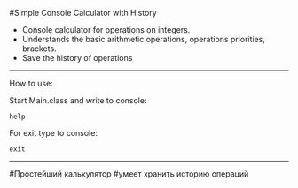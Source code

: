 #Simple Console Calculator with History

* Console calculator for operations on integers.
* Understands the basic arithmetic operations, operations priorities, brackets.
* Save the history of operations 

***
How to use:

Start Main.class and write to console:
 
    help

For exit type to console:

    exit

***

#Простейший калькулятор
#умеет хранить историю операций

